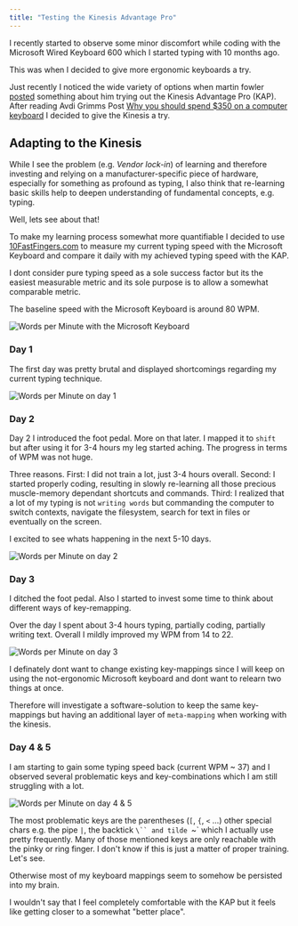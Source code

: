 ```yaml
---
title: "Testing the Kinesis Advantage Pro"
---
```


I recently started to observe some minor discomfort while coding with the
Microsoft Wired Keyboard 600 which I started typing with 10 months ago.

This was when I decided to give more ergonomic keyboards a try.

Just recently I noticed the wide variety of options when martin fowler [posted](https://twitter.com/martinfowler/status/815974878675353600)
something about him trying out the Kinesis Advantage Pro (KAP). After reading
Avdi Grimms Post [Why you should spend $350 on a computer keyboard](http://www.virtuouscode.com/2016/10/06/why-you-should-spend-350-on-a-computer-keyboard/)
I decided to give the Kinesis a try.


## Adapting to the Kinesis

While I see the problem (e.g. *Vendor lock-in*) of learning and therefore investing and
relying on a manufacturer-specific piece of hardware, especially for something as profound
as typing, I also think that re-learning basic skills help to deepen understanding of
fundamental concepts, e.g. typing.

Well, lets see about that!

To make my learning process somewhat more quantifiable I decided to use [10FastFingers.com](https://10fastfingers.com/)
to measure my current typing speed with the Microsoft Keyboard and compare it daily
with my achieved typing speed with the KAP.

I dont consider pure typing speed as a sole success factor but its the easiest
measurable metric and its sole purpose is to allow a somewhat comparable metric.

The baseline speed with the Microsoft Keyboard is around 80 WPM.

![Words per Minute with the Microsoft Keyboard](/images/posts/kap-original.png)

### Day 1

The first day was pretty brutal and displayed shortcomings regarding my current typing
technique.

![Words per Minute on day 1](/images/posts/kap-day1.png)

### Day 2

Day 2 I introduced the foot pedal. More on that later. I mapped it to `shift` but after
using it for 3-4 hours my leg started aching. The progress in terms of WPM was not
huge.

Three reasons. First: I did not train a lot, just 3-4 hours overall. Second: I started
properly coding, resulting in slowly re-learning all those precious muscle-memory
dependant shortcuts and commands. Third: I realized that a lot of my typing is not
`writing words` but commanding the computer to switch contexts, navigate the filesystem,
search for text in files or eventually on the screen.

I excited to see whats happening in the next 5-10 days.

![Words per Minute on day 2](/images/posts/kap-day2.png)

### Day 3

I ditched the foot pedal. Also I started to invest some time to think about
different ways of key-remapping.

Over the day I spent about 3-4 hours typing, partially coding, partially
writing text. Overall I mildly improved my WPM from 14 to 22.

![Words per Minute on day 3](/images/posts/kap-day3.png)

I definately dont want to change existing key-mappings since I will keep on
using the not-ergonomic Microsoft keyboard and dont want to relearn two things
at once.

Therefore will investigate a software-solution to keep the same key-mappings
but having an additional layer of `meta-mapping` when working with the kinesis.


### Day 4 & 5

I am starting to gain some typing speed back (current WPM ~ 37) and I observed
several problematic keys and key-combinations which I am still struggling with a lot.

![Words per Minute on day 4 & 5](/images/posts/kap-day4-5.png)

The most problematic keys are the parentheses (`[`, `{`, `<` …) other special chars
e.g. the pipe `|`, the backtick `\`` and tilde `~` which I actually use pretty
frequently. Many of those mentioned keys are only reachable with the pinky or
ring finger. I don't know if this is just a matter of proper training. Let's see.

Otherwise most of my keyboard mappings seem to somehow be persisted into my brain.

I wouldn't say that I feel completely comfortable with the KAP but it feels like
getting closer to a somewhat "better place".

